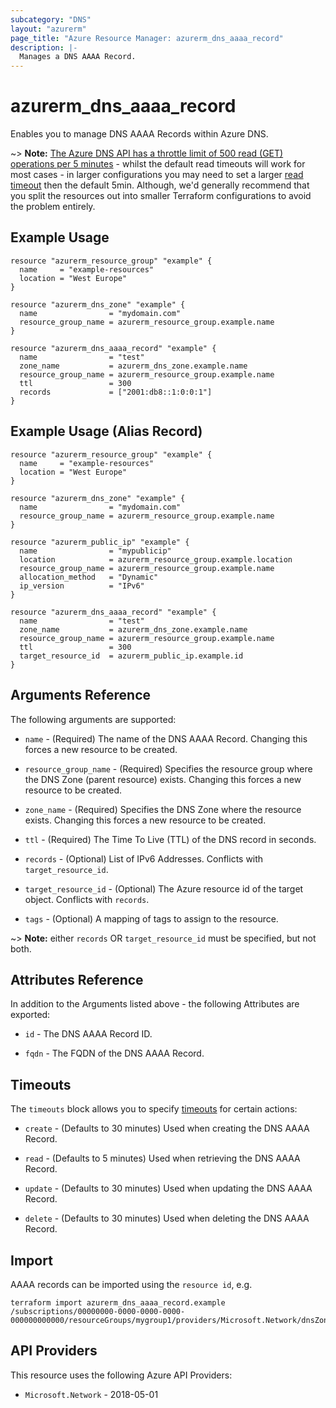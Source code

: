 ```yaml
---
subcategory: "DNS"
layout: "azurerm"
page_title: "Azure Resource Manager: azurerm_dns_aaaa_record"
description: |-
  Manages a DNS AAAA Record.
---
```


# azurerm_dns_aaaa_record

Enables you to manage DNS AAAA Records within Azure DNS.

~> **Note:** [The Azure DNS API has a throttle limit of 500 read (GET) operations per 5 minutes](https://docs.microsoft.com/azure/azure-resource-manager/management/request-limits-and-throttling#network-throttling) - whilst the default read timeouts will work for most cases - in larger configurations you may need to set a larger [read timeout](https://developer.hashicorp.com/terraform/language/resources/configure#define-operation-timeouts) then the default 5min. Although, we'd generally recommend that you split the resources out into smaller Terraform configurations to avoid the problem entirely.

## Example Usage

```hcl
resource "azurerm_resource_group" "example" {
  name     = "example-resources"
  location = "West Europe"
}

resource "azurerm_dns_zone" "example" {
  name                = "mydomain.com"
  resource_group_name = azurerm_resource_group.example.name
}

resource "azurerm_dns_aaaa_record" "example" {
  name                = "test"
  zone_name           = azurerm_dns_zone.example.name
  resource_group_name = azurerm_resource_group.example.name
  ttl                 = 300
  records             = ["2001:db8::1:0:0:1"]
}
```

## Example Usage (Alias Record)

```hcl
resource "azurerm_resource_group" "example" {
  name     = "example-resources"
  location = "West Europe"
}

resource "azurerm_dns_zone" "example" {
  name                = "mydomain.com"
  resource_group_name = azurerm_resource_group.example.name
}

resource "azurerm_public_ip" "example" {
  name                = "mypublicip"
  location            = azurerm_resource_group.example.location
  resource_group_name = azurerm_resource_group.example.name
  allocation_method   = "Dynamic"
  ip_version          = "IPv6"
}

resource "azurerm_dns_aaaa_record" "example" {
  name                = "test"
  zone_name           = azurerm_dns_zone.example.name
  resource_group_name = azurerm_resource_group.example.name
  ttl                 = 300
  target_resource_id  = azurerm_public_ip.example.id
}
```

## Arguments Reference

The following arguments are supported:

* `name` - (Required) The name of the DNS AAAA Record. Changing this forces a new resource to be created.

* `resource_group_name` - (Required) Specifies the resource group where the DNS Zone (parent resource) exists. Changing this forces a new resource to be created.

* `zone_name` - (Required) Specifies the DNS Zone where the resource exists. Changing this forces a new resource to be created.

* `ttl` - (Required) The Time To Live (TTL) of the DNS record in seconds.

* `records` - (Optional) List of IPv6 Addresses. Conflicts with `target_resource_id`.

* `target_resource_id` - (Optional) The Azure resource id of the target object. Conflicts with `records`.

* `tags` - (Optional) A mapping of tags to assign to the resource.

~> **Note:** either `records` OR `target_resource_id` must be specified, but not both.

## Attributes Reference

In addition to the Arguments listed above - the following Attributes are exported:

* `id` - The DNS AAAA Record ID.

* `fqdn` - The FQDN of the DNS AAAA Record.

## Timeouts

The `timeouts` block allows you to specify [timeouts](https://developer.hashicorp.com/terraform/language/resources/configure#define-operation-timeouts) for certain actions:

* `create` - (Defaults to 30 minutes) Used when creating the DNS AAAA Record.

* `read` - (Defaults to 5 minutes) Used when retrieving the DNS AAAA Record.

* `update` - (Defaults to 30 minutes) Used when updating the DNS AAAA Record.

* `delete` - (Defaults to 30 minutes) Used when deleting the DNS AAAA Record.

## Import

AAAA records can be imported using the `resource id`, e.g.

```shell
terraform import azurerm_dns_aaaa_record.example /subscriptions/00000000-0000-0000-0000-000000000000/resourceGroups/mygroup1/providers/Microsoft.Network/dnsZones/zone1/AAAA/myrecord1
```

## API Providers
<!-- This section is generated, changes will be overwritten -->
This resource uses the following Azure API Providers:

* `Microsoft.Network` - 2018-05-01
